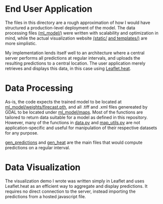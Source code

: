 # End User Application

The files in this directory are a rough approximation of how I would have structured
a production-level deployment of the model. The data processing files [(ml_model/)](ml_model)
were written with scalability and optimization in mind, while the actual visualization
website [(static/](static) [and templates/)](templates) are more simplistic.

My implementation lends itself well to an architecture where a central server performs all
predictions at regular intervals, and uploads the resulting predictions to a central location.
The user application merely retrieves and displays this data, in this case using
[Leaflet.heat](https://github.com/Leaflet/Leaflet.heat).

# Data Processing

As-is, the code expects the trained model to be located at [ml_model/weights/firecast.pth](ml_model/weights/firecast.pth),
and all .tiff and .xml files genereated by GDAL to be located under [ml_model/maps](ml_model/maps).
Most of the functions are tailored to return data suitable for a model as defined in this
repository. However, many of the functions in [data.py](ml_model/data.py) and [map_utils.py](ml_model/map_utils.py)
are not application-specific and useful for manipulation of their respective datasets for any
purpose.

[gen_predictions](ml_model/gen_predictions.py) and [gen_heat](ml_model/gen_heat.py)
are the main files that would compute predictions on a regular interval.

# Data Visualization

The visualization demo I wrote was written simply in Leaflet and uses Leaflet.heat
as an efficient way to aggregate and display predictions. It requires no direct
connection to the server, instead importing the predictions from a hosted javascript
file.